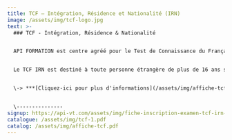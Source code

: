 ```yaml
---
title: TCF – Intégration, Résidence et Nationalité (IRN)
image: /assets/img/tcf-logo.jpg
text: >-
  ### T﻿CF - Intégration, Résidence & Nationalité


  API FORMATION est centre agréé pour le Test de Connaissance du Français- Intégration Résidence et Nationalité. 


  Le TCF IRN est destiné à toute personne étrangère de plus de 16 ans souhaitant valider son niveau de français.


  \-﻿> ***[C﻿liquez-ici pour plus d'informations](/assets/img/affiche-tcf.pdf)***<-﻿


  \---------------
signup: https://api-vt.com/assets/img/fiche-inscription-examen-tcf-irn-v1.pdf
catalogue: /assets/img/tcf-1.pdf
catalog: /assets/img/affiche-tcf.pdf
---
```

